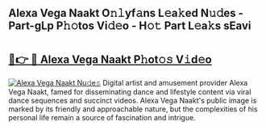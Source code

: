 ## Alexa Vega Naakt O𝚗𝚕yf𝚊ns L𝚎a𝚔ed N𝚞𝚍es - Part-gLp P𝚑𝚘tos Vi𝚍𝚎o - H𝚘𝚝 Part L𝚎a𝚔s sEavi

# <h2><a href="http://kf0xgq.oniu.top/?m=Alexa+Vega+Naakt">🔗👉 🔴 Alexa Vega Naakt P𝚑ot𝚘𝚜 V𝚒d𝚎o</a></h2>

[![Alexa Vega Naakt Nu𝚍e𝚜](https://i.imgur.com/0qMVB7G.gif)](http://kf0xgq.oniu.top/?m=Alexa+Vega+Naakt)
Digital artist and amusement provider Alexa Vega Naakt, famed for disseminating dance and lifestyle content via viral dance sequences and succinct videos. Alexa Vega Naakt's public image is marked by its friendly and approachable nature, but the complexities of his personal life remain a source of fascination and intrigue.  
